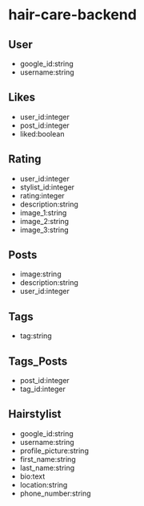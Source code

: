 # hair-care-backend

## User

- google_id:string
- username:string

## Likes

- user_id:integer
- post_id:integer
- liked:boolean

## Rating

- user_id:integer
- stylist_id:integer
- rating:integer
- description:string
- image_1:string
- image_2:string
- image_3:string

## Posts

- image:string
- description:string
- user_id:integer

## Tags

- tag:string

## Tags_Posts

- post_id:integer
- tag_id:integer

## Hairstylist

- google_id:string
- username:string
- profile_picture:string
- first_name:string
- last_name:string
- bio:text
- location:string
- phone_number:string
